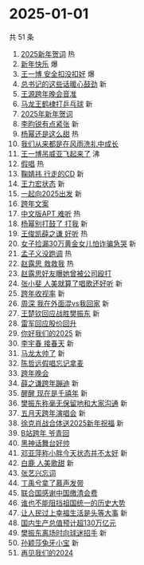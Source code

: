 # 2025-01-01

共 51 条

<!-- BEGIN -->
<!-- 最后更新时间 Wed Jan 01 2025 00:19:26 GMT+0800 (China Standard Time) -->

1. [2025新年贺词](https://s.weibo.com//weibo?q=%232025%E6%96%B0%E5%B9%B4%E8%B4%BA%E8%AF%8D%23&Refer=new_time)
   热
1. [新年快乐](https://s.weibo.com//weibo?q=%E6%96%B0%E5%B9%B4%E5%BF%AB%E4%B9%90&t=31&band_rank=1&Refer=top)
   爆
1. [王一博 安全扣没扣好](https://s.weibo.com//weibo?q=%E7%8E%8B%E4%B8%80%E5%8D%9A%20%E5%AE%89%E5%85%A8%E6%89%A3%E6%B2%A1%E6%89%A3%E5%A5%BD&t=31&band_rank=2&Refer=top)
   爆
1. [总书记的这些话暖心鼓劲](https://s.weibo.com//weibo?q=%23%E6%80%BB%E4%B9%A6%E8%AE%B0%E7%9A%84%E8%BF%99%E4%BA%9B%E8%AF%9D%E6%9A%96%E5%BF%83%E9%BC%93%E5%8A%B2%23&t=31&band_rank=3&Refer=top)
   新
1. [王源跨年晚会音准](https://s.weibo.com//weibo?q=%E7%8E%8B%E6%BA%90%E8%B7%A8%E5%B9%B4%E6%99%9A%E4%BC%9A%E9%9F%B3%E5%87%86&t=31&band_rank=4&Refer=top)
1. [马龙王鹤棣打乒乓球](https://s.weibo.com//weibo?q=%23%E9%A9%AC%E9%BE%99%E7%8E%8B%E9%B9%A4%E6%A3%A3%E6%89%93%E4%B9%92%E4%B9%93%E7%90%83%23&t=31&band_rank=5&Refer=top)
   新
1. [2025年新年贺词](https://s.weibo.com//weibo?q=%232025%E5%B9%B4%E6%96%B0%E5%B9%B4%E8%B4%BA%E8%AF%8D%23&t=31&band_rank=6&Refer=top)
1. [李昀锐有点紧张](https://s.weibo.com//weibo?q=%E6%9D%8E%E6%98%80%E9%94%90%E6%9C%89%E7%82%B9%E7%B4%A7%E5%BC%A0&t=31&band_rank=7&Refer=top)
   新
1. [杨幂还是这么甜](https://s.weibo.com//weibo?q=%E6%9D%A8%E5%B9%82%E8%BF%98%E6%98%AF%E8%BF%99%E4%B9%88%E7%94%9C&t=31&band_rank=8&Refer=top)
   热
1. [我们从来都是在风雨洗礼中成长](https://s.weibo.com//weibo?q=%23%E6%88%91%E4%BB%AC%E4%BB%8E%E6%9D%A5%E9%83%BD%E6%98%AF%E5%9C%A8%E9%A3%8E%E9%9B%A8%E6%B4%97%E7%A4%BC%E4%B8%AD%E6%88%90%E9%95%BF%23&t=31&band_rank=9&Refer=top)
1. [王一博吊威亚飞起来了](https://s.weibo.com//weibo?q=%E7%8E%8B%E4%B8%80%E5%8D%9A%E5%90%8A%E5%A8%81%E4%BA%9A%E9%A3%9E%E8%B5%B7%E6%9D%A5%E4%BA%86&t=31&band_rank=10&Refer=top)
   沸
1. [假唱](https://s.weibo.com//weibo?q=%E5%81%87%E5%94%B1&t=31&band_rank=11&Refer=top)
   热
1. [鞠婧祎 行走的CD](https://s.weibo.com//weibo?q=%E9%9E%A0%E5%A9%A7%E7%A5%8E%20%E8%A1%8C%E8%B5%B0%E7%9A%84CD&t=31&band_rank=12&Refer=top)
   新
1. [王力宏状态](https://s.weibo.com//weibo?q=%E7%8E%8B%E5%8A%9B%E5%AE%8F%E7%8A%B6%E6%80%81&t=31&band_rank=13&Refer=top)
   新
1. [一起向2025出发](https://s.weibo.com//weibo?q=%23%E4%B8%80%E8%B5%B7%E5%90%912025%E5%87%BA%E5%8F%91%23&t=31&band_rank=14&Refer=top)
   新
1. [跨年文案](https://s.weibo.com//weibo?q=%E8%B7%A8%E5%B9%B4%E6%96%87%E6%A1%88&t=31&band_rank=15&Refer=top)
1. [中文版APT 难听](https://s.weibo.com//weibo?q=%E4%B8%AD%E6%96%87%E7%89%88APT%20%E9%9A%BE%E5%90%AC&t=31&band_rank=16&Refer=top)
   热
1. [杨幂别打鼓了 打我](https://s.weibo.com//weibo?q=%E6%9D%A8%E5%B9%82%E5%88%AB%E6%89%93%E9%BC%93%E4%BA%86%20%E6%89%93%E6%88%91&t=31&band_rank=17&Refer=top)
   新
1. [王俊凯薛之谦 好听](https://s.weibo.com//weibo?q=%E7%8E%8B%E4%BF%8A%E5%87%AF%E8%96%9B%E4%B9%8B%E8%B0%A6%20%E5%A5%BD%E5%90%AC&t=31&band_rank=18&Refer=top)
   热
1. [女子捡漏30万黄金女儿怕诈骗急哭](https://s.weibo.com//weibo?q=%23%E5%A5%B3%E5%AD%90%E6%8D%A1%E6%BC%8F30%E4%B8%87%E9%BB%84%E9%87%91%E5%A5%B3%E5%84%BF%E6%80%95%E8%AF%88%E9%AA%97%E6%80%A5%E5%93%AD%23&t=31&band_rank=19&Refer=top)
   新
1. [孟子义没跑调](https://s.weibo.com//weibo?q=%23%E5%AD%9F%E5%AD%90%E4%B9%89%E6%B2%A1%E8%B7%91%E8%B0%83%23&t=31&band_rank=20&Refer=top)
   热
1. [赵露思 救救我](https://s.weibo.com//weibo?q=%E8%B5%B5%E9%9C%B2%E6%80%9D%20%E6%95%91%E6%95%91%E6%88%91&t=31&band_rank=21&Refer=top)
   热
1. [赵露思好友曝她曾被公司殴打](https://s.weibo.com//weibo?q=%E8%B5%B5%E9%9C%B2%E6%80%9D%E5%A5%BD%E5%8F%8B%E6%9B%9D%E5%A5%B9%E6%9B%BE%E8%A2%AB%E5%85%AC%E5%8F%B8%E6%AE%B4%E6%89%93&t=31&band_rank=22&Refer=top)
1. [张小斐 人美就算了唱歌还好听](https://s.weibo.com//weibo?q=%E5%BC%A0%E5%B0%8F%E6%96%90%20%E4%BA%BA%E7%BE%8E%E5%B0%B1%E7%AE%97%E4%BA%86%E5%94%B1%E6%AD%8C%E8%BF%98%E5%A5%BD%E5%90%AC&t=31&band_rank=23&Refer=top)
   新
1. [跨年收视率](https://s.weibo.com//weibo?q=%23%E8%B7%A8%E5%B9%B4%E6%94%B6%E8%A7%86%E7%8E%87%23&t=31&band_rank=24&Refer=top)
   新
1. [周深 我在外面混vs我回家](https://s.weibo.com//weibo?q=%E5%91%A8%E6%B7%B1%20%E6%88%91%E5%9C%A8%E5%A4%96%E9%9D%A2%E6%B7%B7vs%E6%88%91%E5%9B%9E%E5%AE%B6&t=31&band_rank=25&Refer=top)
   新
1. [王楚钦回应战胜樊振东](https://s.weibo.com//weibo?q=%23%E7%8E%8B%E6%A5%9A%E9%92%A6%E5%9B%9E%E5%BA%94%E6%88%98%E8%83%9C%E6%A8%8A%E6%8C%AF%E4%B8%9C%23&t=31&band_rank=26&Refer=top)
   新
1. [雷军回应股价回升](https://s.weibo.com//weibo?q=%23%E9%9B%B7%E5%86%9B%E5%9B%9E%E5%BA%94%E8%82%A1%E4%BB%B7%E5%9B%9E%E5%8D%87%23&t=31&band_rank=27&Refer=top)
1. [你好我们的2025](https://s.weibo.com//weibo?q=%23%E4%BD%A0%E5%A5%BD%E6%88%91%E4%BB%AC%E7%9A%842025%23&t=31&band_rank=28&Refer=top)
   新
1. [李宇春 接春天](https://s.weibo.com//weibo?q=%E6%9D%8E%E5%AE%87%E6%98%A5%20%E6%8E%A5%E6%98%A5%E5%A4%A9&t=31&band_rank=29&Refer=top)
   新
1. [马龙太帅了](https://s.weibo.com//weibo?q=%E9%A9%AC%E9%BE%99%E5%A4%AA%E5%B8%85%E4%BA%86&t=31&band_rank=30&Refer=top)
   新
1. [陈哲远假唱忘记拿麦](https://s.weibo.com//weibo?q=%23%E9%99%88%E5%93%B2%E8%BF%9C%E5%81%87%E5%94%B1%E5%BF%98%E8%AE%B0%E6%8B%BF%E9%BA%A6%23&t=31&band_rank=31&Refer=top)
1. [跨年晚会](https://s.weibo.com//weibo?q=%E8%B7%A8%E5%B9%B4%E6%99%9A%E4%BC%9A&t=31&band_rank=32&Refer=top)
1. [薛之谦跨年蹦迪](https://s.weibo.com//weibo?q=%23%E8%96%9B%E4%B9%8B%E8%B0%A6%E8%B7%A8%E5%B9%B4%E8%B9%A6%E8%BF%AA%23&t=31&band_rank=33&Refer=top)
   新
1. [醒醒 现在是千禧年](https://s.weibo.com//weibo?q=%E9%86%92%E9%86%92%20%E7%8E%B0%E5%9C%A8%E6%98%AF%E5%8D%83%E7%A6%A7%E5%B9%B4&t=31&band_rank=34&Refer=top)
   新
1. [樊振东称毫无保留地和大家沟通](https://s.weibo.com//weibo?q=%23%E6%A8%8A%E6%8C%AF%E4%B8%9C%E7%A7%B0%E6%AF%AB%E6%97%A0%E4%BF%9D%E7%95%99%E5%9C%B0%E5%92%8C%E5%A4%A7%E5%AE%B6%E6%B2%9F%E9%80%9A%23&t=31&band_rank=35&Refer=top)
   新
1. [五月天跨年演唱会](https://s.weibo.com//weibo?q=%E4%BA%94%E6%9C%88%E5%A4%A9%E8%B7%A8%E5%B9%B4%E6%BC%94%E5%94%B1%E4%BC%9A&t=31&band_rank=36&Refer=top)
   新
1. [徐克肖战合体送2025新年祝福](https://s.weibo.com//weibo?q=%23%E5%BE%90%E5%85%8B%E8%82%96%E6%88%98%E5%90%88%E4%BD%93%E9%80%812025%E6%96%B0%E5%B9%B4%E7%A5%9D%E7%A6%8F%23&t=31&band_rank=37&Refer=top)
   新
1. [B站跨年 爷青回](https://s.weibo.com//weibo?q=B%E7%AB%99%E8%B7%A8%E5%B9%B4%20%E7%88%B7%E9%9D%92%E5%9B%9E&t=31&band_rank=38&Refer=top)
1. [黑神话舞台好帅](https://s.weibo.com//weibo?q=%E9%BB%91%E7%A5%9E%E8%AF%9D%E8%88%9E%E5%8F%B0%E5%A5%BD%E5%B8%85&t=31&band_rank=39&Refer=top)
1. [邓亚萍称小胖今天状态并不太好](https://s.weibo.com//weibo?q=%23%E9%82%93%E4%BA%9A%E8%90%8D%E7%A7%B0%E5%B0%8F%E8%83%96%E4%BB%8A%E5%A4%A9%E7%8A%B6%E6%80%81%E5%B9%B6%E4%B8%8D%E5%A4%AA%E5%A5%BD%23&t=31&band_rank=40&Refer=top)
   新
1. [白鹿 人美歌甜](https://s.weibo.com//weibo?q=%E7%99%BD%E9%B9%BF%20%E4%BA%BA%E7%BE%8E%E6%AD%8C%E7%94%9C&t=31&band_rank=41&Refer=top)
   新
1. [张艺兴忘词](https://s.weibo.com//weibo?q=%23%E5%BC%A0%E8%89%BA%E5%85%B4%E5%BF%98%E8%AF%8D%23&t=31&band_rank=42&Refer=top)
1. [丁禹兮拿了慕声发带](https://s.weibo.com//weibo?q=%E4%B8%81%E7%A6%B9%E5%85%AE%E6%8B%BF%E4%BA%86%E6%85%95%E5%A3%B0%E5%8F%91%E5%B8%A6&t=31&band_rank=43&Refer=top)
1. [联合国感谢中国缴清会费](https://s.weibo.com//weibo?q=%23%E8%81%94%E5%90%88%E5%9B%BD%E6%84%9F%E8%B0%A2%E4%B8%AD%E5%9B%BD%E7%BC%B4%E6%B8%85%E4%BC%9A%E8%B4%B9%23&t=31&band_rank=44&Refer=top)
1. [谁也不能阻挡祖国统一的历史大势](https://s.weibo.com//weibo?q=%23%E8%B0%81%E4%B9%9F%E4%B8%8D%E8%83%BD%E9%98%BB%E6%8C%A1%E7%A5%96%E5%9B%BD%E7%BB%9F%E4%B8%80%E7%9A%84%E5%8E%86%E5%8F%B2%E5%A4%A7%E5%8A%BF%23&t=31&band_rank=45&Refer=top)
1. [让人民过上幸福生活是头等大事](https://s.weibo.com//weibo?q=%23%E8%AE%A9%E4%BA%BA%E6%B0%91%E8%BF%87%E4%B8%8A%E5%B9%B8%E7%A6%8F%E7%94%9F%E6%B4%BB%E6%98%AF%E5%A4%B4%E7%AD%89%E5%A4%A7%E4%BA%8B%23&t=31&band_rank=46&Refer=top)
   新
1. [国内生产总值预计超130万亿元](https://s.weibo.com//weibo?q=%23%E5%9B%BD%E5%86%85%E7%94%9F%E4%BA%A7%E6%80%BB%E5%80%BC%E9%A2%84%E8%AE%A1%E8%B6%85130%E4%B8%87%E4%BA%BF%E5%85%83%23&t=31&band_rank=47&Refer=top)
1. [樊振东离场时向球迷招手](https://s.weibo.com//weibo?q=%E6%A8%8A%E6%8C%AF%E4%B8%9C%E7%A6%BB%E5%9C%BA%E6%97%B6%E5%90%91%E7%90%83%E8%BF%B7%E6%8B%9B%E6%89%8B&t=31&band_rank=48&Refer=top)
   新
1. [孙颖莎兔牙小宝](https://s.weibo.com//weibo?q=%E5%AD%99%E9%A2%96%E8%8E%8E%E5%85%94%E7%89%99%E5%B0%8F%E5%AE%9D&t=31&band_rank=49&Refer=top)
   新
1. [再见我们的2024](https://s.weibo.com//weibo?q=%23%E5%86%8D%E8%A7%81%E6%88%91%E4%BB%AC%E7%9A%842024%23&t=31&band_rank=50&Refer=top)

<!-- END -->
